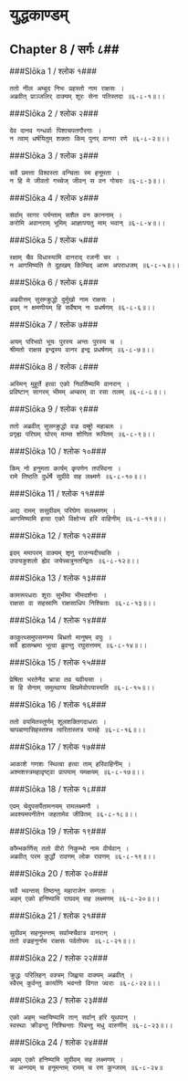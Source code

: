 युद्धकाण्डम्
===============================


## Chapter 8  / सर्गः ८##


###Slōka 1 / श्लोक १###


    ततो नील अम्बुद निभः प्रहस्तो नाम राक्षसः ।
    अब्रवीत् प्राञ्जलिर् वाक्यम् शूरः सेना पतिस्तदा ॥६-८-१॥।।


###Slōka 2 / श्लोक २###


    देव दानव गन्धर्वाः पिशाचपतगौरगाः ।
    न त्वाम् धर्षयितुम् शक्ताः किम् पुनर् वानरा रणे ॥६-८-२॥।।


###Slōka 3 / श्लोक ३###


    सर्वे प्रमत्ता विश्वस्ता वन्चिताः स्म हनूमता ।
    न हि मे जीवतो गच्चेज् जीवन् स वन गोचरः ॥६-८-३॥।।


###Slōka 4 / श्लोक ४###


    सर्वाम् सागर पर्यन्ताम् सशैल वन काननाम् ।
    करोमि अवानराम् भूमिम् आज्ञापयतु माम् भवान् ॥६-८-४॥।।


###Slōka 5 / श्लोक ५###


    रक्षाम् चैव विधास्यामि वानराद् रजनी चर ।
    न आगमिष्यति ते दुह्खम् किम्चिद् आत्म अपराधजम् ॥६-८-५॥।।


###Slōka 6 / श्लोक ६###


    अब्रवीत्तम् सुसम्क्रुद्धो दुर्मुखो नाम राक्षसः ।
    इदम् न क्षमणीयम् हि सर्वेषाम् नः प्रधर्षणम् ॥६-८-६॥।।


###Slōka 7 / श्लोक ७###


    अयम् परिभवो भूयः पुरस्य अन्तः पुरस्य च ।
    श्रीमतो राक्षस इन्द्रस्य वानर इन्द्र प्रधर्षणम् ॥६-८-७॥।।


###Slōka 8 / श्लोक ८###


    अस्मिन् मुहूर्ते हत्वा एको निवर्तिष्यामि वानरान् ।
    प्रविष्टान् सागरम् भीमम् अम्बरम् वा रसा तलम् ॥६-८-८॥।।


###Slōka 9 / श्लोक ९###


    ततो अब्रवीत् सुसम्क्रुद्धो वज्र दम्ष्ट्रो महाबलः ।
    प्रगृह्य परिघम् घोरम् माम्स शोणित रूपितम् ॥६-८-९॥।।


###Slōka 10 / श्लोक १०###


    किम् नो हनुमता कार्यम् कृपणेन तपस्विना ।
    रामे तिष्ठति दुर्धर्षे सुग्रीवे सह लक्ष्मणे ॥६-८-१०॥।।


###Slōka 11 / श्लोक ११###


    अद्य रामम् ससुग्रीवम् परिघेण सलक्ष्मणम् ।
    आगमिष्यामि हत्वा एको विक्षोभ्य हरि वाहिनीम् ॥६-८-११॥।।


###Slōka 12 / श्लोक १२###


    इदम् ममापरम् वाक्यम् शृणु राजन्यदीच्चसि ।
    उपायकुशलो ह्येव जयेच्चत्रुनतन्द्रितः ॥६-८-१२॥।।


###Slōka 13 / श्लोक १३###


    कामरूपधराः शूराः सुभीमा भीमदर्शनाः ।
    राक्षसा वा सहस्राणि राक्षसाधिप निश्चिताः ॥६-८-१३॥।।


###Slōka 14 / श्लोक १४###


    काकुत्थ्समुपसम्गम्य बिभ्रतो मानुषम् वपुः ।
    सर्वे ह्यसम्भ्रमा भूत्वा ब्रुवन्तु रघुसत्तमम् ॥६-८-१४॥।।


###Slōka 15 / श्लोक १५###


    प्रेषिता भरतेनैव भ्रात्रा तव यवीयसा ।
    स हि सेनाम् समुत्थाप्य क्षिप्रमेवोपयास्यति ॥६-८-१५॥।।


###Slōka 16 / श्लोक १६###


    ततो वयमितस्तुर्णम् शूलशक्तिगदाधराः ।
    चापबाणासिहस्तश्च त्वरितास्तत्र यामहे ॥६-८-१६॥।।


###Slōka 17 / श्लोक १७###


    आकाशे गणशः स्थित्वा हत्वा ताम् हरिवाहिनीम् ।
    अश्मशस्त्रमहावृष्ट्वा प्रापयाम् यमक्षयम् ॥६-८-१७॥।।


###Slōka 18 / श्लोक १८###


    एवम् चेदुपसर्पेतामनयम् रामलक्ष्मणौ ।
    अवश्यमपनीतेन जहतामेव जीवितम् ॥६-८-१८॥।।


###Slōka 19 / श्लोक १९###


    कौम्भकर्णिस् ततो वीरो निकुम्भो नाम वीर्यवान् ।
    अब्रवीत् परम कुर्द्धो रावणम् लोक रावणम् ॥६-८-१९॥।।


###Slōka 20 / श्लोक २०###


    सर्वे भवन्तस् तिष्ठन्तु महाराजेन सम्गताः ।
    अहम् एको हनिष्यामि राघवम् सह लक्ष्मणम् ॥६-८-२०॥।।


###Slōka 21 / श्लोक २१###


    सुग्रीवम् सहनूमन्तम् सर्वाम्श्चैवात्र वानरान् ।
    ततो वज्रहनुर्नाम राक्षसः पर्वतोपमः ॥६-८-२१॥।।


###Slōka 22 / श्लोक २२###


    क्रुद्धः परिलिहन् वक्त्रम् जिह्वया वाक्यम् अब्रवीत् ।
    स्वैरम् कुर्वन्तु कार्याणि भवन्तो विगत ज्वराः ॥६-८-२२॥।।


###Slōka 23 / श्लोक २३###


    एको अहम् भक्षयिष्यामि तान् सर्वान् हरि यूथपान् ।
    स्वस्थाः क्रीडन्तु निश्चिन्ताः पिबन्तु मधु वारुणीम् ॥६-८-२३॥।।


###Slōka 24 / श्लोक २४###


    अहम् एको हनिष्यामि सुग्रीवम् सह लक्ष्मणम् ।
    स अन्गदम् च हनूमन्तम् रामम् च रण कुन्जरम् ॥६-८-२४॥


